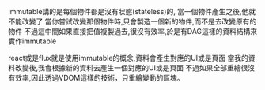 immutable講的是每個物件都是沒有狀態(stateless)的,
當一個物件產生之後,他就不能改變了
當你嘗試改變那個物件時,只會製造一個新的物件,而不是去改變原有的物件
不過這中間如果直接把值複製過去,很沒有效率,於是有DAG這樣的資料結構來實作immutable

react或是flux就是使用immutable的概念,資料會產生對應的UI或是頁面
當我的資料改變後,我會根據新的資料去產生一個對應的UI或是頁面
不過如果全部重繪很沒有效率,因此透過VDOM這樣的技術，只重繪變動的區塊。
